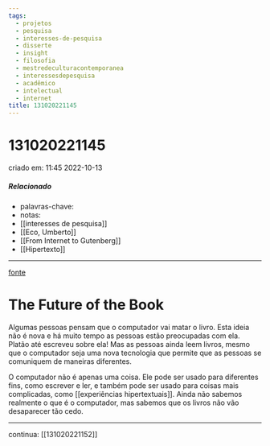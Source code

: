 ```yaml
---
tags:
  - projetos
  - pesquisa
  - interesses-de-pesquisa
  - disserte
  - insight
  - filosofia
  - mestredeculturacontemporanea
  - interessesdepesquisa
  - acadêmico
  - intelectual
  - internet
title: 131020221145
---
```


# 131020221145

criado em: 11:45 2022-10-13

##### Relacionado

- palavras-chave: 
- notas: 
- [[interesses de pesquisa]] 
- [[Eco, Umberto]]
- [[From Internet to Gutenberg]]
- [[Hipertexto]]

---

[fonte](https://www.ime.usp.br/~is/ddt/mac339-01/is-339-01-archive/msg00075.html)

# The Future of the Book

Algumas pessoas pensam que o computador vai matar o livro. Esta ideia não é nova e há muito tempo as pessoas estão preocupadas com ela. Platão até escreveu sobre ela! Mas as pessoas ainda leem livros, mesmo que o computador seja uma nova tecnologia que permite que as pessoas se comuniquem de maneiras diferentes.

O computador não é apenas uma coisa. Ele pode ser usado para diferentes fins, como escrever e ler, e também pode ser usado para coisas mais complicadas, como [[experiências hipertextuais]]. Ainda não sabemos realmente o que é o computador, mas sabemos que os livros não vão desaparecer tão cedo.

---

continua: [[131020221152]]
